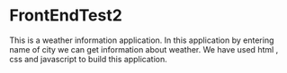 # FrontEndTest2
This is a weather information application. In this application by entering name of city we can get information about weather. We have used html , css and javascript to build this application.
